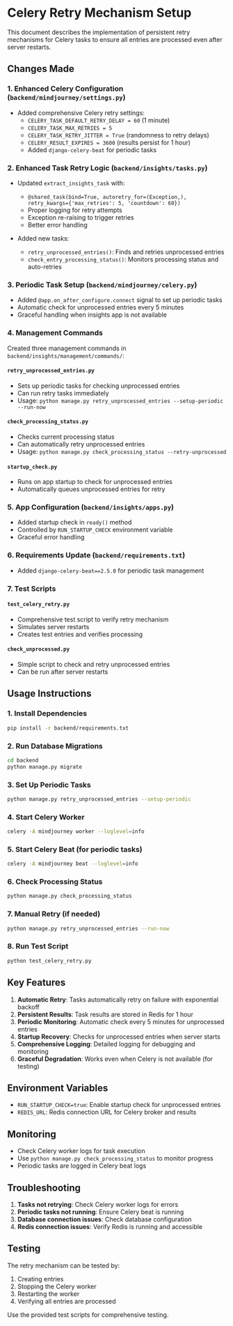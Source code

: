 # Celery Retry Mechanism Setup

This document describes the implementation of persistent retry mechanisms for Celery tasks to ensure all entries are processed even after server restarts.

## Changes Made

### 1. Enhanced Celery Configuration (`backend/mindjourney/settings.py`)

- Added comprehensive Celery retry settings:
  - `CELERY_TASK_DEFAULT_RETRY_DELAY = 60` (1 minute)
  - `CELERY_TASK_MAX_RETRIES = 5`
  - `CELERY_TASK_RETRY_JITTER = True` (randomness to retry delays)
  - `CELERY_RESULT_EXPIRES = 3600` (results persist for 1 hour)
  - Added `django-celery-beat` for periodic tasks

### 2. Enhanced Task Retry Logic (`backend/insights/tasks.py`)

- Updated `extract_insights_task` with:
  - `@shared_task(bind=True, autoretry_for=(Exception,), retry_kwargs={'max_retries': 5, 'countdown': 60})`
  - Proper logging for retry attempts
  - Exception re-raising to trigger retries
  - Better error handling

- Added new tasks:
  - `retry_unprocessed_entries()`: Finds and retries unprocessed entries
  - `check_entry_processing_status()`: Monitors processing status and auto-retries

### 3. Periodic Task Setup (`backend/mindjourney/celery.py`)

- Added `@app.on_after_configure.connect` signal to set up periodic tasks
- Automatic check for unprocessed entries every 5 minutes
- Graceful handling when insights app is not available

### 4. Management Commands

Created three management commands in `backend/insights/management/commands/`:

#### `retry_unprocessed_entries.py`
- Sets up periodic tasks for checking unprocessed entries
- Can run retry tasks immediately
- Usage: `python manage.py retry_unprocessed_entries --setup-periodic --run-now`

#### `check_processing_status.py`
- Checks current processing status
- Can automatically retry unprocessed entries
- Usage: `python manage.py check_processing_status --retry-unprocessed`

#### `startup_check.py`
- Runs on app startup to check for unprocessed entries
- Automatically queues unprocessed entries for retry

### 5. App Configuration (`backend/insights/apps.py`)

- Added startup check in `ready()` method
- Controlled by `RUN_STARTUP_CHECK` environment variable
- Graceful error handling

### 6. Requirements Update (`backend/requirements.txt`)

- Added `django-celery-beat==2.5.0` for periodic task management

### 7. Test Scripts

#### `test_celery_retry.py`
- Comprehensive test script to verify retry mechanism
- Simulates server restarts
- Creates test entries and verifies processing

#### `check_unprocessed.py`
- Simple script to check and retry unprocessed entries
- Can be run after server restarts

## Usage Instructions

### 1. Install Dependencies
```bash
pip install -r backend/requirements.txt
```

### 2. Run Database Migrations
```bash
cd backend
python manage.py migrate
```

### 3. Set Up Periodic Tasks
```bash
python manage.py retry_unprocessed_entries --setup-periodic
```

### 4. Start Celery Worker
```bash
celery -A mindjourney worker --loglevel=info
```

### 5. Start Celery Beat (for periodic tasks)
```bash
celery -A mindjourney beat --loglevel=info
```

### 6. Check Processing Status
```bash
python manage.py check_processing_status
```

### 7. Manual Retry (if needed)
```bash
python manage.py retry_unprocessed_entries --run-now
```

### 8. Run Test Script
```bash
python test_celery_retry.py
```

## Key Features

1. **Automatic Retry**: Tasks automatically retry on failure with exponential backoff
2. **Persistent Results**: Task results are stored in Redis for 1 hour
3. **Periodic Monitoring**: Automatic check every 5 minutes for unprocessed entries
4. **Startup Recovery**: Checks for unprocessed entries when server starts
5. **Comprehensive Logging**: Detailed logging for debugging and monitoring
6. **Graceful Degradation**: Works even when Celery is not available (for testing)

## Environment Variables

- `RUN_STARTUP_CHECK=true`: Enable startup check for unprocessed entries
- `REDIS_URL`: Redis connection URL for Celery broker and results

## Monitoring

- Check Celery worker logs for task execution
- Use `python manage.py check_processing_status` to monitor progress
- Periodic tasks are logged in Celery beat logs

## Troubleshooting

1. **Tasks not retrying**: Check Celery worker logs for errors
2. **Periodic tasks not running**: Ensure Celery beat is running
3. **Database connection issues**: Check database configuration
4. **Redis connection issues**: Verify Redis is running and accessible

## Testing

The retry mechanism can be tested by:
1. Creating entries
2. Stopping the Celery worker
3. Restarting the worker
4. Verifying all entries are processed

Use the provided test scripts for comprehensive testing.
